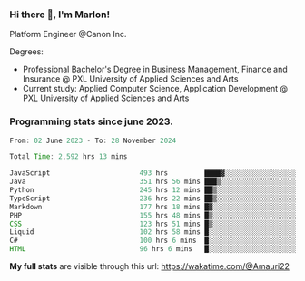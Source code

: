 
### Hi there 👋, I'm Marlon!

Platform Engineer @Canon Inc.

Degrees: 
- Professional Bachelor's Degree in Business Management, Finance and Insurance @ PXL University of Applied Sciences and Arts
- Current study: Applied Computer Science, Application Development @ PXL University of Applied Sciences and Arts

### Programming stats since june 2023.
<!--START_SECTION:waka-->

```java
From: 02 June 2023 - To: 28 November 2024

Total Time: 2,592 hrs 13 mins

JavaScript                      493 hrs         ████▓░░░░░░░░░░░░░░░░░░░░   18.69 %
Java                            351 hrs 56 mins ███▒░░░░░░░░░░░░░░░░░░░░░   13.34 %
Python                          245 hrs 12 mins ██▒░░░░░░░░░░░░░░░░░░░░░░   09.29 %
TypeScript                      236 hrs 22 mins ██▒░░░░░░░░░░░░░░░░░░░░░░   08.96 %
Markdown                        177 hrs 18 mins █▓░░░░░░░░░░░░░░░░░░░░░░░   06.72 %
PHP                             155 hrs 48 mins █▒░░░░░░░░░░░░░░░░░░░░░░░   05.91 %
CSS                             123 hrs 51 mins █▒░░░░░░░░░░░░░░░░░░░░░░░   04.69 %
Liquid                          102 hrs 58 mins █░░░░░░░░░░░░░░░░░░░░░░░░   03.90 %
C#                              100 hrs 6 mins  █░░░░░░░░░░░░░░░░░░░░░░░░   03.79 %
HTML                            96 hrs 6 mins   █░░░░░░░░░░░░░░░░░░░░░░░░   03.64 %
```

<!--END_SECTION:waka-->
**My full stats** are visible through this url: https://wakatime.com/@Amauri22
